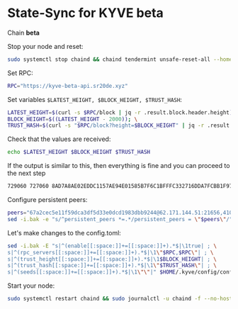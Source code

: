 # State-Sync for KYVE beta

Chain **beta**

Stop your node and reset:

```bash
sudo systemctl stop chaind && chaind tendermint unsafe-reset-all --home $HOME/.kyve
```

Set RPC:

```bash
RPC="https://kyve-beta-api.sr20de.xyz"
```
Set variables `$LATEST_HEIGHT, $BLOCK_HEIGHT, $TRUST_HASH`:

```bash
LATEST_HEIGHT=$(curl -s $RPC/block | jq -r .result.block.header.height); \
BLOCK_HEIGHT=$((LATEST_HEIGHT - 2000)); \
TRUST_HASH=$(curl -s "$RPC/block?height=$BLOCK_HEIGHT" | jq -r .result.block_id.hash)
```
Check that the values are received:

```bash
echo $LATEST_HEIGHT $BLOCK_HEIGHT $TRUST_HASH
```
If the output is similar to this, then everything is fine and you can proceed to the next step

```bash
729060 727060 8AD7A8AE02EDDC1157AE94E01585B7F6C1BFFFC332716DDA7FCBB1F9752C3F03
```
Configure persistent peers:
```bash
peers="67a2cec5e11f59dca3df5d33e0dcd1983dbb9244@62.171.144.51:21656,410bf0cb2cdb9a6e159c14b9d01531b9ecb1edd4@3.70.26.46:26656,e5b22ff8c98015a522da49f35240df2e190e9a99@77.83.92.238:26656"
sed -i.bak -e "s/^persistent_peers *=.*/persistent_peers = \"$peers\"/" $HOME/.kyve/config/config.toml
```
Let's make changes to the config.toml:

```bash
sed -i.bak -E "s|^(enable[[:space:]]+=[[:space:]]+).*$|\1true| ; \
s|^(rpc_servers[[:space:]]+=[[:space:]]+).*$|\1\"$RPC,$RPC\"| ; \
s|^(trust_height[[:space:]]+=[[:space:]]+).*$|\1$BLOCK_HEIGHT| ; \
s|^(trust_hash[[:space:]]+=[[:space:]]+).*$|\1\"$TRUST_HASH\"| ; \
s|^(seeds[[:space:]]+=[[:space:]]+).*$|\1\"\"|" $HOME/.kyve/config/config.toml
```

Start your node:

```bash
sudo systemctl restart chaind && sudo journalctl -u chaind -f --no-hostname -o cat
```